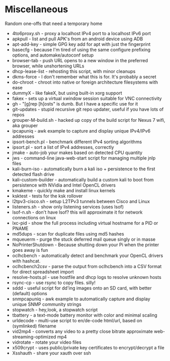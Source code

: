 # Miscellaneous
Random one-offs that need a temporary home

  * 4to6proxy.sh - proxy a localhost IPv4 port to a localhost IPv6 port
  * apkpull	- list and pull APK's from an android device using ADB
  * apt-add-key	- simple GPG key add for apt with just the fingerprint
  * basecfg	- because I'm tired of using the same configure prefixing options, and automake/autoconf setup
  * browser-tab	- push URL opens to a new window in the preferred browser, while unshortening URLs
  * dhcp-lease-list - rehosting this script, with minor cleanups
  * dkms-force	- I don't remember what this is for.  It's probably a secret
  * do-chroot   - chroot into native or foreign architecture filesystems with ease  
  * dummyX - like fakeX, but using built-in xorg support
  * fakex       - sets up a virtual xwindow session suitable for VNC connectivity  
  * gh          - "[g]rep [h]osts" is dumb.  But I have a specific use for it
  * git-updates - stupid recursive git repo updater, useful if you have lots of repos  
  * grouper-M-build.sh - hacked up copy of the build script for Nexus 7 wifi, aka grouper  
  * ipcapuniq   - awk example to capture and display unique IPv4/IPv6 addresses
  * ipsort-bench.pl - benchmark different IPv4 sorting algorithms  
  * ipsort.pl   - sort a list of IPv4 addresses, correctly  
  * jmake	- auto-job your makes based on detected CPU quantity
  * jws         - command-line java-web-start script for managing multiple jnlp files
  * kali-burn-iso - automatically burn a kali iso + persistence to the first detected flash drive
  * kali-custom-builder - automatically build a custom kali to boot from persistence with NVidia and Intel OpenCL drivers
  * kmakeme - quickly make and install linux kernels
  * ksktest - tests for the ksk rollover
  * l2tpv3-cisco.sh - setup L2TPv3 tunnels between Cisco and Linux  
  * listeners.sh - show only listening services (uses lsof)  
  * lsof-n.sh - don't have lsof? this will approximate it for network connections on linux
  * lxc-pid     - show the full process including virtual hostname for a PID or PNAME  
  * md5dups     - scan for duplicate files using md5 hashes  
  * mqueuerm	- purge the stuck deferred mail queue singly or in masse
  * NoPrinterShutdown	- Because shutting down your Pi when the printer goes away is fun
  * oclhcbench - automatically detect and benchmark your OpenCL drivers with hashcat.
  * oclhcbench2csv - parse the output from oclhcbench into a CSV format for direct spreadsheet import
  * resolve-hosts.pl - use hostfile and dhcp logs to resolve unknown hosts
  * rsync-cp - use rsync to copy files.  silly!
  * sddd        - useful script for dd'ing images onto an SD card, with better (default) options  
  * snmpcapuniq - awk example to automatically capture and display unique SNMP community strings
  * stopwatch   - hey,look, a stopwatch script
  * tbattery    - a text-mode battery monitor with color and minimal scaling
  * urldecode   - multi-use script to en/de-code html/url, based on (symlinked) filename  
  * vid2mp4 - converts any video to a pretty close bitrate approximate web-streaming-optimized mp4
  * vidrotate - rotate your video files
  * x509crypt   - uses public/private key certificates to encrypt/decrypt a file  
  * Xsshauth - share your xauth over ssh
